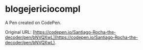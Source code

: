 # blogejericiocompl

A Pen created on CodePen.

Original URL: [https://codepen.io/Santiago-Rocha-the-decoder/pen/bNVQXwL](https://codepen.io/Santiago-Rocha-the-decoder/pen/bNVQXwL).

